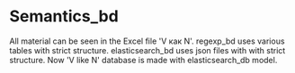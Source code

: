 # Semantics_bd
All material can be seen in the Excel file 'V как N'.
regexp_bd uses various tables with strict structure.
elasticsearch_bd uses json files with with strict structure.
Now 'V like N' database is made with elasticsearch_db model.
